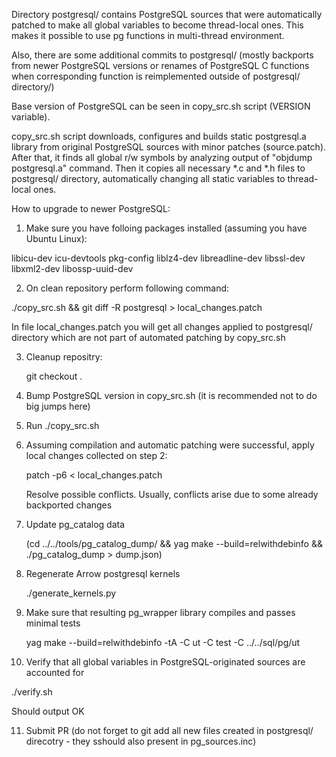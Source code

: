 
Directory postgresql/ contains PostgreSQL sources that were automatically patched to make all global variables to become thread-local ones.
This makes it possible to use pg functions in multi-thread environment.

Also, there are some additional commits to postgresql/ (mostly backports from newer PostgreSQL versions
or renames of PostgreSQL C functions when corresponding function is reimplemented outside of postgresql/ directory/)

Base version of PostgreSQL can be seen in copy_src.sh script (VERSION variable).

copy_src.sh script downloads, configures and builds static postgresql.a library from original PostgreSQL sources with minor patches (source.patch).
After that, it finds all global r/w symbols by analyzing output of "objdump postgresql.a" command.
Then it copies all necessary *.c and *.h files to postgresql/ directory, automatically changing all static variables to thread-local ones.

How to upgrade to newer PostgreSQL:

1. Make sure you have folloing packages installed (assuming you have Ubuntu Linux):

libicu-dev
icu-devtools
pkg-config
liblz4-dev
libreadline-dev
libssl-dev
libxml2-dev
libossp-uuid-dev

2. On clean repository perform following command:

  ./copy_src.sh && git diff -R postgresql  > local_changes.patch

  In file local_changes.patch you will get all changes applied to postgresql/ directory which are not part of automated patching by copy_src.sh

3. Cleanup repositry:

   git checkout .

4. Bump PostgreSQL version in copy_src.sh (it is recommended not to do big jumps here)

5. Run ./copy_src.sh

6. Assuming compilation and automatic patching were successful, apply local changes collected on step 2:

   patch -p6 < local_changes.patch

   Resolve possible conflicts. Usually, conflicts arise due to some already backported changes

7. Update pg_catalog data

   (cd ../../tools/pg_catalog_dump/ && yag make --build=relwithdebinfo && ./pg_catalog_dump > dump.json)

8. Regenerate Arrow postgresql kernels

   ./generate_kernels.py

9. Make sure that resulting pg_wrapper library compiles and passes minimal tests

   yag make --build=relwithdebinfo -tA -C ut -C test -C ../../sql/pg/ut

10. Verify that all global variables in PostgreSQL-originated sources are accounted for

   ./verify.sh

   Should output OK

11. Submit PR (do not forget to git add all new files created in postgresql/ direcotry - they sshould also present in pg_sources.inc)
